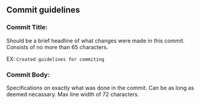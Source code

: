Commit guidelines
------

<Commit Title />

<Commit Body />

### Commit Title:
Should be a brief headline of what changes were made in this commit.
Consists of no more than 65 characters.

EX:
`Created guidelines for commiting`



### Commit Body:
Specifications on exactly what was done in the commit.
Can be as long as deemed necassary. Max line width of 72 characters.
